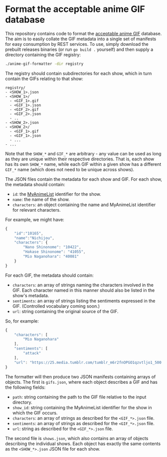 # Format the acceptable anime GIF database

This repository contains code to format the [acceptable anime GIF](https://github.com/LTLA/acceptable-anime-gifs) database.
The aim is to easily collate the GIF metadata into a single set of manifests for easy consumption by REST services.
To use, simply download the prebuilt releases binaries (or run `go build .` yourself) and then supply a directory containing the GIF registry:

```sh
./anime-gif-formatter -dir registry
```

The registry should contain subdirectories for each show, which in turn contain the GIFs relating to that show:

```
registry/
- <SHOW_1>.json
- <SHOW_1>/
  - <GIF_1>.gif
  - <GIF_1>.json
  - <GIF_2>.gif
  - <GIF_2>.json
  - ..
- <SHOW_2>.json
- <SHOW_2>/
  - <GIF_1>.gif
  - <GIF_1>.json
  - ...
- ...
```

Note that the `SHOW_*` and `GIF_*` are arbitrary - any value can be used as long as they are unique within their respective directories.
That is, each show has its own `SHOW_*` name, while each GIF within a given show has a different `GIF_*` name (which does not need to be unique across shows).

The JSON files contain the metadata for each show and GIF.
For each show, the metadata should contain:

- `id`: the [MyAnimeList](https://myanimelist.net) identifier for the show.
- `name`: the name of the show.
- `characters`: an object containing the name and MyAnimeList identifier for relevant characters.

For example, we might have:

```js
{
    "id":"10165",
    "name":"Nichijou",
    "characters": {
        "Nano Shinonome": "10422",
        "Hakase Shinonome": "41055",
        "Mio Naganohara": "40081"
    }
}
```

For each GIF, the metadata should contain:

- `characters`: an array of strings naming the characters involved in the GIF.
  Each character named in this manner should also be listed in the show's metadata.
- `sentiments`: an array of strings listing the sentiments expressed in the GIF.
  (Controlled vocabulary coming soon.)
- `url`: string containing the original source of the GIF.

So, for example:

```js
{
    "characters": [
        "Mio Naganohara"
    ],
    "sentiments": [
        "attack"
    ],
    "url": "https://25.media.tumblr.com/tumblr_m6r2fnOPGO1qzvtljo1_500.gif"
}
```

The formatter will then produce two JSON manifests containing arrays of objects.
The first is `gifs.json`, where each object describes a GIF and has the following fields:

- `path`: string containing the path to the GIF file relative to the input directory.
- `show_id`: string containing the MyAnimeList identifier for the show in which the GIF occurs.
- `characters`: an array of strings as described for the `<GIF_*>.json` file.
- `sentiments`: an array of strings as described for the `<GIF_*>.json` file.
- `url`: string as described for the `<GIF_*>.json` file.

The second file is `shows.json`, which also contains an array of objects describing the individual shows.
Each object has exactly the same contents as the `<SHOW_*>.json` JSON file for each show.
